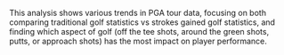This analysis shows various trends in PGA tour data, focusing on both comparing traditional golf statistics vs strokes gained golf statistics, and finding which aspect of golf (off the tee shots, around the green shots, putts, or approach shots) has the most impact on player performance.
